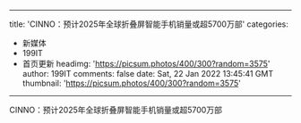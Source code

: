 
---
title: 'CINNO：预计2025年全球折叠屏智能手机销量或超5700万部'
categories: 
 - 新媒体
 - 199IT
 - 首页更新
headimg: 'https://picsum.photos/400/300?random=3575'
author: 199IT
comments: false
date: Sat, 22 Jan 2022 13:45:41 GMT
thumbnail: 'https://picsum.photos/400/300?random=3575'
---

<div>   
CINNO：预计2025年全球折叠屏智能手机销量或超5700万部  
</div>
            